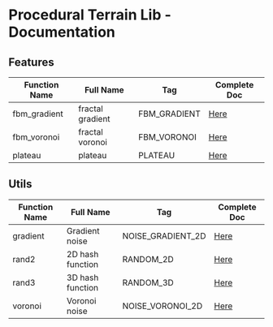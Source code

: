 # Procedural Terrain Lib - Documentation

## Features

| Function Name | Full Name | Tag | Complete Doc |
|-|-|-|-|
| fbm_gradient | fractal gradient | FBM_GRADIENT | [Here](features/fbm_gradient.md) |
| fbm_voronoi | fractal voronoi | FBM_VORONOI | [Here](features/fbm_voronoi.md) |
| plateau | plateau | PLATEAU | [Here](features/plateau.md) |


## Utils

| Function Name | Full Name | Tag | Complete Doc |
|-|-|-|-|
| gradient | Gradient noise | NOISE_GRADIENT_2D | [Here](utils/gradient.md) |
| rand2 | 2D hash function | RANDOM_2D | [Here](utils/rand2.md) |
| rand3 | 3D hash function | RANDOM_3D | [Here](utils/rand3.md) |
| voronoi | Voronoi noise | NOISE_VORONOI_2D | [Here](utils/voronoi.md) |
